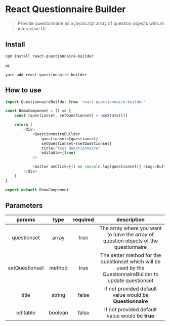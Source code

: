 # React Questionnaire Builder

> Provide questionnaire as a javascript array of question objects with an interactive UI

## Install
```
npm install react-questionnaire-builder
```
or,
```
yarn add react-questionnaire-builder
```

## How to use
```js
import QuestionnaireBuilder from 'react-questionnaire-builder'

const DemoComponent = () => {
    const [questionset, setQuestionset] = useState([])

    return (
        <div>
            <QuestionnaireBuilder
                questionset={questionset}
                setQuestionset={setQuestionset}
                title="Test Questionnaire"
                editable={true}
            />

            <button onClick={() => console.log(questionset)} >Log</button>
        </div>
    )
}

export default DemoComponent
```

## Parameters

|    params    |   type   |               required               |   description    |
|:------------:|:--------:|:------------------------------------:|:----------------:|
|  questionset |   array  |                 true                 | The array where you want to have the array of question objects of the questionnaire
|setQuestionset|  method  |                 true                 | The setter method for the questionset which will be used by the QuestionnaireBuilder to update questionset
|    title     |  string  |                 false                | if not provided default value would be **Questionnaire** |
|   editable   |  boolean |                 false                | if not provided default value would be **true**




